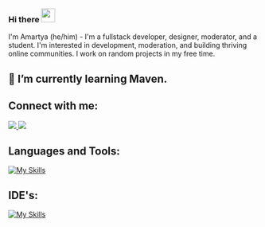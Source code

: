 ### Hi there <img src="https://media.giphy.com/media/hvRJCLFzcasrR4ia7z/giphy.gif" width="28">
I'm Amartya (he/him) - I'm a fullstack developer, designer, moderator, and a student. I'm interested in development, moderation,
and building thriving online communities. I work on random projects in my free time.
## 🌱 I’m currently learning Maven.

## Connect with me:
  <a href="https://www.linkedin.com/in/amartyakarmakar/" target="blank">
    <img src="https://skillicons.dev/icons?i=linkedin" />
  </a>
  
  <a href="https://www.instagram.com/amartyaa.__/" target="blank">
    <img src="https://skillicons.dev/icons?i=instagram" />
  </a>

  

## Languages and Tools:
[![My Skills](https://skillicons.dev/icons?i=aws,azure,react,angular,bootstrap,c,css,django,dynamodb,express,figma,git,github,go,html,java,js,jquery,linux,maven,mongodb,mysql,nodejs,octave,php,postman,py,r,spring,sqlite,selenium,wordpress,&perline=15)](https://skillicons.dev)


## IDE's:
[![My Skills](https://skillicons.dev/icons?i=androidstudio,eclipse,idea,replit,visualstudio,vscode&theme=light)](https://skillicons.dev)




